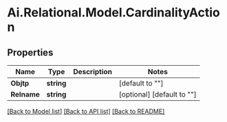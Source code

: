 
# Ai.Relational.Model.CardinalityAction

## Properties

Name | Type | Description | Notes
------------ | ------------- | ------------- | -------------
**Objtp** | **string** |  | [default to ""]
**Relname** | **string** |  | [optional] [default to ""]

[[Back to Model list]](../README.md#documentation-for-models)
[[Back to API list]](../README.md#documentation-for-api-endpoints)
[[Back to README]](../README.md)

